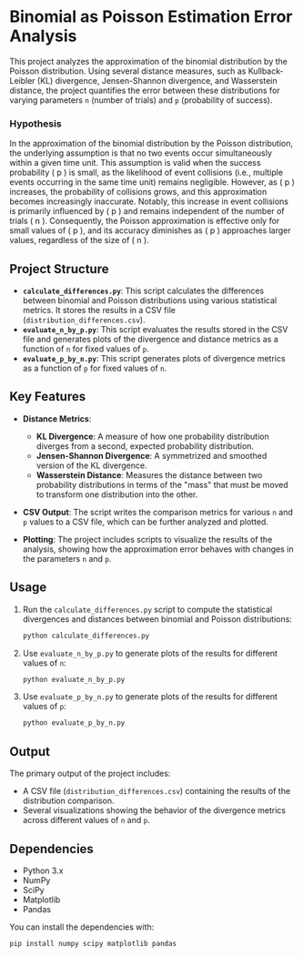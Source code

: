 # Binomial as Poisson Estimation Error Analysis

This project analyzes the approximation of the binomial distribution by the Poisson distribution. Using several distance measures, such as Kullback-Leibler (KL) divergence, Jensen-Shannon divergence, and Wasserstein distance, the project quantifies the error between these distributions for varying parameters `n` (number of trials) and `p` (probability of success).

### Hypothesis

In the approximation of the binomial distribution by the Poisson distribution, the underlying assumption is that no two events occur simultaneously within a given time unit. This assumption is valid when the success probability \( p \) is small, as the likelihood of event collisions (i.e., multiple events occurring in the same time unit) remains negligible. However, as \( p \) increases, the probability of collisions grows, and this approximation becomes increasingly inaccurate. Notably, this increase in event collisions is primarily influenced by \( p \) and remains independent of the number of trials \( n \). Consequently, the Poisson approximation is effective only for small values of \( p \), and its accuracy diminishes as \( p \) approaches larger values, regardless of the size of \( n \).


## Project Structure

- **`calculate_differences.py`**: This script calculates the differences between binomial and Poisson distributions using various statistical metrics. It stores the results in a CSV file (`distribution_differences.csv`).
- **`evaluate_n_by_p.py`**: This script evaluates the results stored in the CSV file and generates plots of the divergence and distance metrics as a function of `n` for fixed values of `p`.
- **`evaluate_p_by_n.py`**: This script generates plots of divergence metrics as a function of `p` for fixed values of `n`.

## Key Features

- **Distance Metrics**:
  - **KL Divergence**: A measure of how one probability distribution diverges from a second, expected probability distribution.
  - **Jensen-Shannon Divergence**: A symmetrized and smoothed version of the KL divergence.
  - **Wasserstein Distance**: Measures the distance between two probability distributions in terms of the "mass" that must be moved to transform one distribution into the other.

- **CSV Output**: The script writes the comparison metrics for various `n` and `p` values to a CSV file, which can be further analyzed and plotted.
  
- **Plotting**: The project includes scripts to visualize the results of the analysis, showing how the approximation error behaves with changes in the parameters `n` and `p`.

## Usage

1. Run the `calculate_differences.py` script to compute the statistical divergences and distances between binomial and Poisson distributions:
    ```bash
    python calculate_differences.py
    ```

2. Use `evaluate_n_by_p.py` to generate plots of the results for different values of `n`:
    ```bash
    python evaluate_n_by_p.py
    ```

3. Use `evaluate_p_by_n.py` to generate plots of the results for different values of `p`:
    ```bash
    python evaluate_p_by_n.py
    ```

## Output

The primary output of the project includes:
- A CSV file (`distribution_differences.csv`) containing the results of the distribution comparison.
- Several visualizations showing the behavior of the divergence metrics across different values of `n` and `p`.

## Dependencies

- Python 3.x
- NumPy
- SciPy
- Matplotlib
- Pandas

You can install the dependencies with:
```bash
pip install numpy scipy matplotlib pandas
